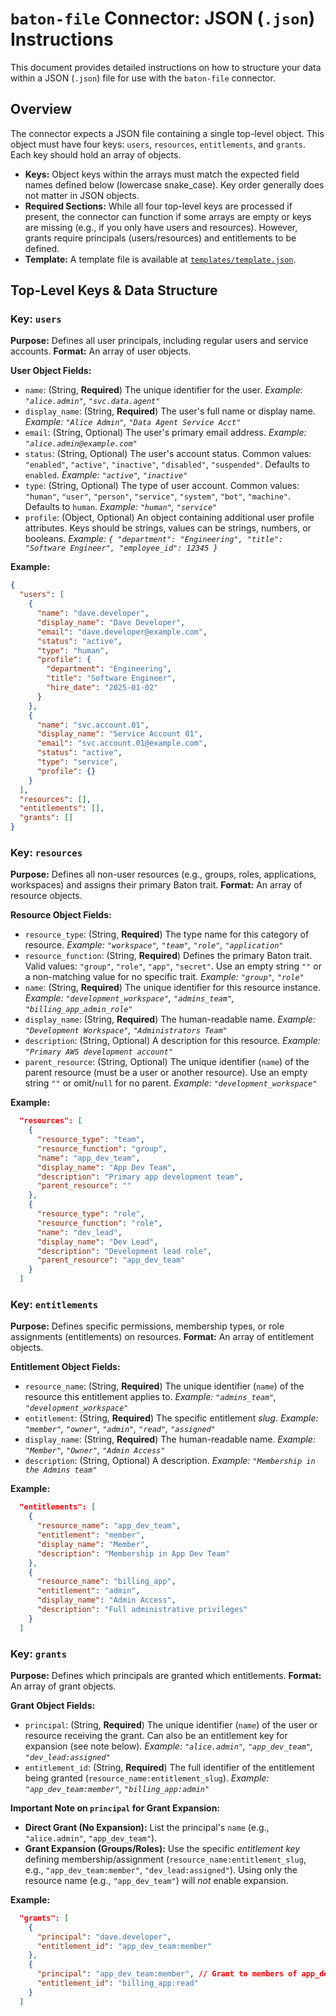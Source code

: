 # `baton-file` Connector: JSON (`.json`) Instructions

This document provides detailed instructions on how to structure your data within a JSON (`.json`) file for use with the `baton-file` connector.

## Overview

The connector expects a JSON file containing a single top-level object. This object must have four keys: `users`, `resources`, `entitlements`, and `grants`. Each key should hold an array of objects.

*   **Keys:** Object keys within the arrays must match the expected field names defined below (lowercase snake_case). Key order generally does not matter in JSON objects.
*   **Required Sections:** While all four top-level keys are processed if present, the connector can function if some arrays are empty or keys are missing (e.g., if you only have users and resources). However, grants require principals (users/resources) and entitlements to be defined.
*   **Template:** A template file is available at [`templates/template.json`](../templates/template.json).

## Top-Level Keys & Data Structure

### Key: `users`

**Purpose:** Defines all user principals, including regular users and service accounts.
**Format:** An array of user objects.

**User Object Fields:**

*   `name`: (String, **Required**) The unique identifier for the user. *Example: `"alice.admin"`, `"svc.data.agent"`*
*   `display_name`: (String, **Required**) The user's full name or display name. *Example: `"Alice Admin"`, `"Data Agent Service Acct"`*
*   `email`: (String, Optional) The user's primary email address. *Example: `"alice.admin@example.com"`*
*   `status`: (String, Optional) The user's account status. Common values: `"enabled"`, `"active"`, `"inactive"`, `"disabled"`, `"suspended"`. Defaults to `enabled`. *Example: `"active"`, `"inactive"`*
*   `type`: (String, Optional) The type of user account. Common values: `"human"`, `"user"`, `"person"`, `"service"`, `"system"`, `"bot"`, `"machine"`. Defaults to `human`. *Example: `"human"`, `"service"`*
*   `profile`: (Object, Optional) An object containing additional user profile attributes. Keys should be strings, values can be strings, numbers, or booleans. *Example: `{ "department": "Engineering", "title": "Software Engineer", "employee_id": 12345 }`*

**Example:**
```json
{
  "users": [
    {
      "name": "dave.developer",
      "display_name": "Dave Developer",
      "email": "dave.developer@example.com",
      "status": "active",
      "type": "human",
      "profile": {
        "department": "Engineering",
        "title": "Software Engineer",
        "hire_date": "2025-01-02"
      }
    },
    {
      "name": "svc.account.01",
      "display_name": "Service Account 01",
      "email": "svc.account.01@example.com",
      "status": "active",
      "type": "service",
      "profile": {}
    }
  ],
  "resources": [],
  "entitlements": [],
  "grants": []
}
```

### Key: `resources`

**Purpose:** Defines all non-user resources (e.g., groups, roles, applications, workspaces) and assigns their primary Baton trait.
**Format:** An array of resource objects.

**Resource Object Fields:**

*   `resource_type`: (String, **Required**) The type name for this category of resource. *Example: `"workspace"`, `"team"`, `"role"`, `"application"`*
*   `resource_function`: (String, **Required**) Defines the primary Baton trait. Valid values: `"group"`, `"role"`, `"app"`, `"secret"`. Use an empty string `""` or a non-matching value for no specific trait. *Example: `"group"`, `"role"`*
*   `name`: (String, **Required**) The unique identifier for this resource instance. *Example: `"development_workspace"`, `"admins_team"`, `"billing_app_admin_role"`*
*   `display_name`: (String, **Required**) The human-readable name. *Example: `"Development Workspace"`, `"Administrators Team"`*
*   `description`: (String, Optional) A description for this resource. *Example: `"Primary AWS development account"`*
*   `parent_resource`: (String, Optional) The unique identifier (`name`) of the parent resource (must be a user or another resource). Use an empty string `""` or omit/`null` for no parent. *Example: `"development_workspace"`*

**Example:**
```json
  "resources": [
    {
      "resource_type": "team",
      "resource_function": "group",
      "name": "app_dev_team",
      "display_name": "App Dev Team",
      "description": "Primary app development team",
      "parent_resource": ""
    },
    {
      "resource_type": "role",
      "resource_function": "role",
      "name": "dev_lead",
      "display_name": "Dev Lead",
      "description": "Development lead role",
      "parent_resource": "app_dev_team"
    }
  ]
```

### Key: `entitlements`

**Purpose:** Defines specific permissions, membership types, or role assignments (entitlements) on resources.
**Format:** An array of entitlement objects.

**Entitlement Object Fields:**

*   `resource_name`: (String, **Required**) The unique identifier (`name`) of the resource this entitlement applies to. *Example: `"admins_team"`, `"development_workspace"`*
*   `entitlement`: (String, **Required**) The specific entitlement *slug*. *Example: `"member"`, `"owner"`, `"admin"`, `"read"`, `"assigned"`*
*   `display_name`: (String, **Required**) The human-readable name. *Example: `"Member"`, `"Owner"`, `"Admin Access"`*
*   `description`: (String, Optional) A description. *Example: `"Membership in the Admins team"`*

**Example:**
```json
  "entitlements": [
    {
      "resource_name": "app_dev_team",
      "entitlement": "member",
      "display_name": "Member",
      "description": "Membership in App Dev Team"
    },
    {
      "resource_name": "billing_app",
      "entitlement": "admin",
      "display_name": "Admin Access",
      "description": "Full administrative privileges"
    }
  ]
```

### Key: `grants`

**Purpose:** Defines which principals are granted which entitlements.
**Format:** An array of grant objects.

**Grant Object Fields:**

*   `principal`: (String, **Required**) The unique identifier (`name`) of the user or resource receiving the grant. Can also be an entitlement key for expansion (see note below). *Example: `"alice.admin"`, `"app_dev_team"`, `"dev_lead:assigned"`*
*   `entitlement_id`: (String, **Required**) The full identifier of the entitlement being granted (`resource_name:entitlement_slug`). *Example: `"app_dev_team:member"`, `"billing_app:admin"`*

**Important Note on `principal` for Grant Expansion:**

*   **Direct Grant (No Expansion):** List the principal's `name` (e.g., `"alice.admin"`, `"app_dev_team"`).
*   **Grant Expansion (Groups/Roles):** Use the specific *entitlement key* defining membership/assignment (`resource_name:entitlement_slug`, e.g., `"app_dev_team:member"`, `"dev_lead:assigned"`). Using only the resource name (e.g., `"app_dev_team"`) will *not* enable expansion.

**Example:**
```json
  "grants": [
    {
      "principal": "dave.developer",
      "entitlement_id": "app_dev_team:member"
    },
    {
      "principal": "app_dev_team:member", // Grant to members of app_dev_team
      "entitlement_id": "billing_app:read"
    }
  ]
``` 